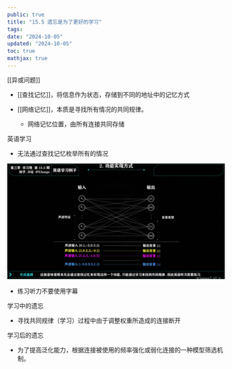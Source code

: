 ```yaml
---
public: true
title: "15.5 遗忘是为了更好的学习"
tags:
date: "2024-10-05"
updated: "2024-10-05"
toc: true
mathjax: true
---
```


[[异或问题]]

  + [[查找记忆]]，将信息作为状态，存储到不同的地址中的记忆方式

  + [[网络记忆]]，本质是寻找所有情况的共同规律。

    + 网络记忆位置，由所有连接共同存储

英语学习

  + 无法通过查找记忆枚举所有的情况

![image.png](/assets/image_1696927216952_0.png)

  + 练习听力不要使用字幕

学习中的遗忘

  + 寻找共同规律（学习）过程中由于调整权重所造成的连接断开

学习后的遗忘

  + 为了提高泛化能力，根据连接被使用的频率强化或弱化连接的一种模型筛选机制。

